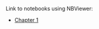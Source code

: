 Link to notebooks using NBViewer:

- [Chapter 1](http://nbviewer.ipython.org/github/houshuang/math-with-ipython/blob/master/think-stats/chapter-1.ipynb)
